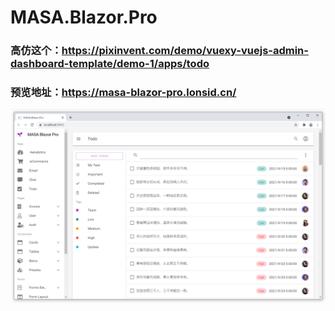 # MASA.Blazor.Pro

### 高仿这个：https://pixinvent.com/demo/vuexy-vuejs-admin-dashboard-template/demo-1/apps/todo

### 预览地址：https://masa-blazor-pro.lonsid.cn/

![](MASA.Blazor.Pro/20210917144541.png)
